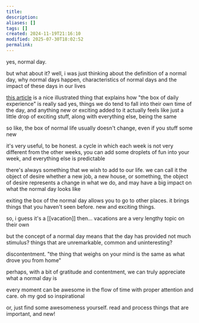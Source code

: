 ```yaml
---
title: 
description: 
aliases: []
tags: []
created: 2024-11-19T21:16:10
modified: 2025-07-30T18:02:52
permalink:
---
```


yes, normal day.

but what about it? well, i was just thinking about the definition of a normal day, why normal days happen, characteristics of normal days and the impact of these days in our lives

[this article](https://moretothat.com/travel-is-no-cure-for-the-mind) is a nice illustrated thing that explains how "the box of daily experience" is really sad
yes, things we do tend to fall into their own time of the day, and anything new or exciting added to it actually feels like just a little drop of exciting stuff, along with everything else, being the same

so like, the box of normal life usually doesn't change, even if you stuff some new 

it's very useful, to be honest. a cycle in which each week is not very different from the other weeks, you can add some droplets of fun into your week, and everything else is predictable

there's always something that we wish to add to our life. we can call it the object of desire
whether a new job, a new house, or something, the object of desire represents a change in what we do, and may have a big impact on what the normal day looks like

exiting the box of the normal day allows you to go to other places. it brings things that you haven't seen before. new and exciting things.

so, i guess it's a [[vacation]] then... vacations are a very lengthy topic on their own


but the concept of a normal day means that the day has provided not much stimulus? things that are unremarkable, common and uninteresting?


discontentment.
"the thing that weighs on your mind is the same as what drove you from home" 

perhaps, with a bit of gratitude and contentment, we can truly appreciate what a normal day is


every moment can be awesome in the flow of time with proper attention and care. oh my god so inspirational

or, just find some awesomeness yourself. read and process things that are important, and new!
